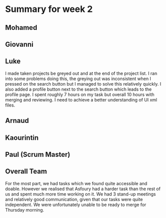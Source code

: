 # Summary for week 2

## Mohamed

## Giovanni

## Luke
I made taken projects be greyed out and at the end of the project list. I ran into some problems doing this, the greying out was inconsistent when I pressed on the search button but I managed to solve this relatively quickly. I also added a profile button next to the search button which leads to the profile page.
I spent roughly 7 hours on my task but overall 10 hours with merging and reviewing.
I need to achieve a better understanding of UI xml files.

## Arnaud


## Kaourintin 


## Paul (Scrum Master)


## Overall Team
For the most part, we had tasks which we found quite accessible and doable. However we realised that Asfoury had a harder task than the rest of us and spent much more time working on it.
We had 3 stand-up meetings and relatively good communication, given that our tasks were quite independent.
We were unfortunately unable to be ready to merge for Thursday morning.